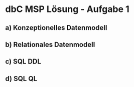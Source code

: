 # dbC MSP Lösung - Aufgabe 1

## a) Konzeptionelles Datenmodell

## b) Relationales Datenmodell

## c) SQL DDL

## d) SQL QL
